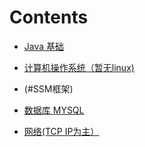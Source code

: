 # Contents
- [Java 基础](#java基础)
    
- [计算机操作系统（暂无linux)](#计算机操作系统（暂无linux）)


- (#SSM框架)

- [数据库 MYSQL](#数据库)


- [网络(TCP IP为主）](#网络)

